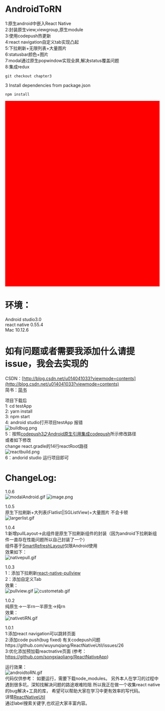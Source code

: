 # AndroidToRN
1:原生android中嵌入React Native<br>
2:封装原生view,viewgroup,原生module<br>
3:使用codepush热更新<br>
4:react navigation自定义tab实现凸起<br>
5:下拉刷新+无限列表+大量图片<br>
6:statusbar颜色+图片<br>
7:modal通过原生popwindow实现全屏,解决status覆盖问题<br>
8:集成redux<br>



```
git checkout chapter3

```

3 Install dependencies from package.json

```
npm install

```

<div style="padding-top:100px;height:500px;width:500px;background-color:red" data-snack-id="@mingshao/harry-rn" data-snack-platform="web" data-snack-preview="true" data-snack-theme="light" style="overflow:hidden;background:#F9F9F9;border:1px solid var(--color-border);border-radius:4px;height:505px;width:100%"></div><script async src="https://snack.expo.io/embed.js"></script>



# 环境：
Android studio3.0<br>
react native 0.55.4<br>
Mac 10.12.6 <br>
# 如有问题或者需要我添加什么请提issue，我会去实现的 
 
CSDN：[http://blog.csdn.net/u014041033?viewmode=contents](http://blog.csdn.net/u014041033?viewmode=contents)<br>
简书：[简书](http://www.jianshu.com/u/1386d6b454e5) <br>

项目下载后<br>
1: cd testApp<br>
2: yarn install<br>
3: npm start<br>
4: android studio打开项目testApp 报错<br>
![buildbug.png](http://upload-images.jianshu.io/upload_images/3353755-9b998a898ab7e1c7.png?imageMogr2/auto-orient/strip%7CimageView2/2/w/1240)<br>
5：按照[codepush3之Android原生引用集成codepush](http://blog.csdn.net/u014041033/article/details/79004351)所示修改路径<br>
或者如下修改<br>
change react.gradle的14行reactRoot路径<br>
![reactbuild.png](http://upload-images.jianshu.io/upload_images/3353755-3ff148637def7335.png?imageMogr2/auto-orient/strip%7CimageView2/2/w/1240)<br>
6：andorid studio 运行项目即可<br>

# ChangeLog:<br>
1.0.6<br>
![modalAndroid.gif](http://upload-images.jianshu.io/upload_images/3353755-99d956849f6f4663.gif?imageMogr2/auto-orient/strip%7CimageView2/2/w/1240)
![image.png](https://upload-images.jianshu.io/upload_images/3353755-cdb0a664d7d5be47.png?imageMogr2/auto-orient/strip%7CimageView2/2/w/1240)

1.0.5<br>
原生下拉刷新+大列表(Flatlist||SGListView)+大量图片 不会卡顿<br>
![largerlist.gif](http://upload-images.jianshu.io/upload_images/3353755-e8a7c8549d7b068b.gif?imageMogr2/auto-orient/strip%7CimageView2/2/w/1240)

1.0.4<br>
1:新增pullLayout->此组件是原生下拉刷新组件的封装（因为android下拉刷新组件一直存在性能问题所以自己封装了一个）<br>
组件基于[SmartRefreshLayout](https://github.com/wuyunqiang/react-native-pullview)仅限Android使用<br>
效果如下：<br>
![nativepull.gif](http://upload-images.jianshu.io/upload_images/3353755-0fc729d83bd19655.gif?imageMogr2/auto-orient/strip%7CimageView2/2/w/1240)

1.0.3<br>
1：添加下拉刷新[react-native-pullview](https://github.com/wuyunqiang/react-native-pullview)<br>
2：添加自定义Tab<br>
效果：<br>
![pullview.gif](http://upload-images.jianshu.io/upload_images/3353755-2d90319bf4a5e3a8.gif?imageMogr2/auto-orient/strip%7CimageView2/2/w/1240)
![custometab.gif](http://upload-images.jianshu.io/upload_images/3353755-b52dce1ac265ae4b.gif?imageMogr2/auto-orient/strip%7CimageView2/2/w/1240)


1.0.2<br>
纯原生->一半rn一半原生->纯rn<br>
效果：<br>
![nativetiRN.gif](http://upload-images.jianshu.io/upload_images/3353755-2db0558b7af4f3d1.gif?imageMogr2/auto-orient/strip%7CimageView2/2/w/1240)


1.0.1<br>
1:添加react navigation可以跳转页面<br>
2:添加code push(bug fixed) 有关codepush问题https://github.com/wuyunqiang/ReactNativeUtil/issues/26<br>
3:优化添加预加载reactnative页面 (参考：https://github.com/songxiaoliang/ReactNativeApp)<br>


运行效果：<br>
![androidtoRN.gif](http://upload-images.jianshu.io/upload_images/3353755-e91c00dcdaec7956.gif?imageMogr2/auto-orient/strip%7CimageView2/2/w/1240)
<br>
代码仅供参考：
如要运行，需要下载node_modules。
另外本人在学习的过程中遇到很多坑，深知找解决问题的路途艰难险阻
所以我正在做一个收集react native的bug解决+工具的库，
希望可以帮助大家在学习中更有效率的写代码。<br>
详情[ReactNativeUtil](https://github.com/wuyunqiang/ReactNativeUtil)<br>
通过label搜索关键字,也欢迎大家丰富内容。

